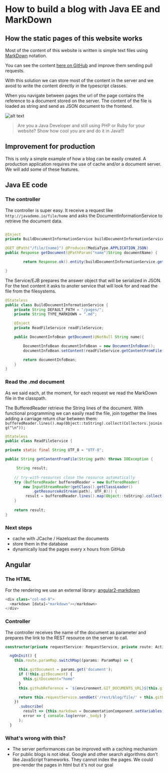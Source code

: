 # How to build a blog with Java EE and MarkDown
## How the static pages of this website works

Most of the content of this website is written is simple text files using [MarkDown](https://en.wikipedia.org/wiki/Markdown) notation.

You can see the content [here on GitHub](https://github.com/marco76/java-demo/tree/master/server/src/main/resources/documents) and improve them sending pull requests.

With this solution we can store most of the content in the server and we avoid to write the content directly in the typescript classes.

When you navigate between pages the url of the page contains the reference to a document stored on the server.
The content of the file is loaded as string and send as JSON document to the frontend.

![alt text]([p]BACKEND_URL[/p]/images/page-rendering.png)

> Are you a Java Developer and still using PHP or Ruby for your website?
> Show how cool you are and do it in Java!!!

## Improvement for production

This is only a simple example of how a blog can be easily created. A production application requires the use of cache and/or a document server.
We will add some of these features.

## Java EE code

### The controller

The controller is super easy. It receive a request like `http://javademo.io/file/home` and asks the DocumentInformationService to retrieve the document data.

``` java

@Inject
private BuildDocumentInformationService buildDocumentInformationService;

@GET @Path("/file/{name}") @Produces(MediaType.APPLICATION_JSON)
public Response getDocument(@PathParam("name")String documentName) {

        return Response.ok().entity(buildDocumentInformationService.getDocument(documentName)).build();

}
```

The Service/EJB prepares the answer object that will be serialized in JSON.
For the text content it asks to anoter service that will look for and read the file from the filesystems.

``` java
@Stateless
public class BuildDocumentInformationService {
    private String DEFAULT_PATH = "/pages/";
    private String TYPE_MARKDOWN = ".md";

    @Inject
    private ReadFileService readFileService;

    public DocumentInfoBean getDocument(@NotNull String name){

        DocumentInfoBean documentInfoBean = new DocumentInfoBean();
        documentInfoBean.setContent(readFileService.getContentFromFile(DEFAULT_PATH +name + TYPE_MARKDOWN));

        return documentInfoBean;
    }
}
```

### Read the .md document

As we said each, at the moment, for each request we read the MarkDown file in the classpath.

The BufferedReader retrieve the String lines of the document.
With functional programming we can easily read the file, join together the lines adding a carriage return char between them:
`bufferedReader.lines().map(Object::toString).collect(Collectors.joining("\n"));`

``` java
@Stateless
public class ReadFileService {

private static final String UTF_8 = "UTF-8";

public String getContentFromFile(String path) throws IOException {

     String result;
        
    // try-with-resources close the resource automatically
    try (BufferedReader bufferedReader = new BufferedReader(
        new InputStreamReader(getClass().getClassLoader()
            .getResourceAsStream(path), UTF_8))) {
         result = bufferedReader.lines().map(Object::toString).collect(Collectors.joining("\n"));
    }
        
    return result;
}
```

### Next steps
- cache with JCache / Hazelcast the documents
- store them in the database
- dynamically load the pages every x hours from GitHub

## Angular

### The HTML

For the rendering we use an external library: [angular2-markdown](https://www.npmjs.com/package/angular2-markdown)

``` typescript
<div class="col-md-9">
  <markdown [data]="markdown"></markdown>
</div>
```
### Controller

The controller receives the name of the document as parameter and prepares the link to the REST resource on the server to call.

``` typescript
constructor(private requestService: RequestService, private route: ActivatedRoute, private router: Router) {}

  ngOnInit() {
    this.route.paramMap.switchMap((params: ParamMap) => {

      this.gitDocument = params.get('document');
      if (!this.gitDocument) {
        this.gitDocument="home"
      }
      this.githubReference = `${environment.GIT_DOCUMENTS_URL}${this.gitDocument}`;

      return this.requestService.sendGet('/rest/blog/file/' + this.gitDocument)
    })
      .subscribe(
        result => {this.markdown = DocumentationComponent.setVariables(result.text.content)},
        error => { console.log(error._body) }
      );
  }
```

### What's wrong with this?
- The server performances can be improved with a caching mechanism
- For public blogs is not ideal. Google and other search algorithms don't like JavaScript frameworks. They cannot index the pages. We could pre-render the pages in html but it's not our goal

